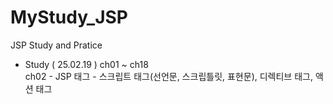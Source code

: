 # MyStudy_JSP

JSP Study and Pratice
- Study ( 25.02.19 )
ch01 ~ ch18<br>
ch02 - JSP 태그 - 스크립트 태그(선언문, 스크립틀릿, 표현문), 디렉티브 태그, 액션 태그<br>
